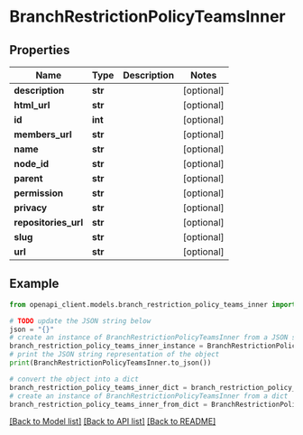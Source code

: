 # BranchRestrictionPolicyTeamsInner


## Properties

Name | Type | Description | Notes
------------ | ------------- | ------------- | -------------
**description** | **str** |  | [optional] 
**html_url** | **str** |  | [optional] 
**id** | **int** |  | [optional] 
**members_url** | **str** |  | [optional] 
**name** | **str** |  | [optional] 
**node_id** | **str** |  | [optional] 
**parent** | **str** |  | [optional] 
**permission** | **str** |  | [optional] 
**privacy** | **str** |  | [optional] 
**repositories_url** | **str** |  | [optional] 
**slug** | **str** |  | [optional] 
**url** | **str** |  | [optional] 

## Example

```python
from openapi_client.models.branch_restriction_policy_teams_inner import BranchRestrictionPolicyTeamsInner

# TODO update the JSON string below
json = "{}"
# create an instance of BranchRestrictionPolicyTeamsInner from a JSON string
branch_restriction_policy_teams_inner_instance = BranchRestrictionPolicyTeamsInner.from_json(json)
# print the JSON string representation of the object
print(BranchRestrictionPolicyTeamsInner.to_json())

# convert the object into a dict
branch_restriction_policy_teams_inner_dict = branch_restriction_policy_teams_inner_instance.to_dict()
# create an instance of BranchRestrictionPolicyTeamsInner from a dict
branch_restriction_policy_teams_inner_from_dict = BranchRestrictionPolicyTeamsInner.from_dict(branch_restriction_policy_teams_inner_dict)
```
[[Back to Model list]](../README.md#documentation-for-models) [[Back to API list]](../README.md#documentation-for-api-endpoints) [[Back to README]](../README.md)


